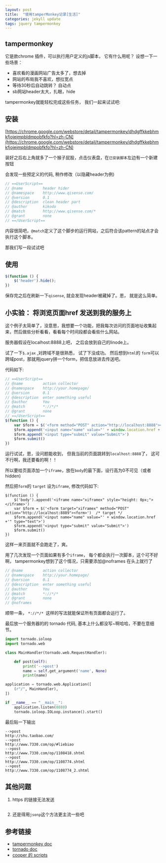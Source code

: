 ```yaml
---
layout: post
title:  "使用tamperMonkey记录[生活]"
categories: jekyll update
tags: jquery tampermonkey
---
```


## tampermonkey 

它是款chrome 插件，可以执行用户定义的js脚本， 它有什么用呢？ 设想一下一些场景：

- 喜欢看的漫画网站广告太多了，想去掉
- 网站的布局我不喜欢，想拉宽点
- 等待30秒后自动跳转？ 自动点
- sb网站header太大，扎眼，hide

tampermonkey就能轻松完成这些任务， 我们一起来试试吧:

## 安装

[https://chrome.google.com/webstore/detail/tampermonkey/dhdgffkkebhmkfjojejmpbldmpobfkfo?hl=zh-CN](https://chrome.google.com/webstore/detail/tampermonkey/dhdgffkkebhmkfjojejmpbldmpobfkfo?hl=zh-CN)

装好之后右上角就多了一个猴子屁股，点击仪表盘，在`已安装脚本`左边有一个新建按钮

会发现一些预定义的代码, 稍作修改（以隐藏header为例)

```javascript
// ==UserScript==
// @name         header hider
// @namespace    http://www.qisense.com/
// @version      0.1
// @description  clean header part
// @author       kikodo
// @match        http://www.qisense.com/*
// @grant        none
// ==/UserScript==
```

内容很简吧，`@match`定义了这个脚步的运行网站，之后符合该pattern的站点才会执行这个脚本。

那我们写一段试试吧

## 使用

```javascript
$(function () {
	$('header').hide();
})
```

保存完之后在刷新一下`qisense`, 就会发现header被藏掉了。恩， 就是这么简单。

## 小实验： 将浏览页面href 发送到我的服务上

这个例子太简单了，没意思，我想要一个功能，把我每次访问的页面地址收集起来，然后做些分析看看，看看每个时间段都会看些什么网站。

服务器假设在localhost:8888上吧， 之后会放到自己的linode上。

试了一下`$.ajax` ,对跨域不是很熟悉， 试了下没成功。 然后想到`html`的 `form`可以跨域post，那就用jquery拼一个form，把信息放进去传送吧。

代码如下:

```javascript
// ==UserScript==
// @name         action collector
// @namespace    http://your.homepage/
// @version      0.1
// @description  enter something useful
// @author       You
// @match        *://*/*
// @grant        none
// ==/UserScript==
$(function () {    
    var $form = $('<form method="POST" action="http://localhost:8888"><form>')
    $form.append('<input name="name" value="' + window.location.href +'" type="text">')
    $form.append('<input type="submit" value="Submit">')
    $form.submit()
})
```

运行试试，恩，没问题能收到， 但我当前的页面跳转到`localhost:8888`了， 这可不行啊，我还要看的啊！！

所以要给页面添加一个`iframe`，放在`body`的最下面，设行高为0不可见（或者 hidden)

然后把`form`的 `target` 设为`iframe`, 修改代码如下:

```
$(function () {    
    $('body').append('<iframe name="xiframex" style="height: 0px;"></iframe>')
    var $form = $('<form target="xiframex" method="POST" action="http://localhost:8889"><form>')  /* target */
    $form.append('<input name="name" value="' + window.location.href +'" type="text">')
    $form.append('<input type="submit" value="Submit">')
    $form.submit()
})
```

这样一来页面就不会跑走了，爽。

用了几次发现一个页面如果有多个`iframe`， 每个都会执行一次脚本，这个可不好啊， tampermonkey想到了这个情况，只需要添加@noframes 在头上就行了

```javascript
// @name         action collector
// @namespace    http://your.homepage/
// @version      0.1
// @description  enter something useful
// @author       You
// @match        *://*/*
// @grant        none
// @noframes
```

顺带一条， `*://*/* `这样的写法就能保证所有页面都会运行了。

最后放一个服务器的的 tornado 代码, 基本上什么都没写~啊哈哈，不要在意细节。

```python
import tornado.ioloop
import tornado.web

class MainHandler(tornado.web.RequestHandler):

	def post(self):
		print('-->post')
		name = self.get_argument('name', None)
		print(name)

application = tornado.web.Application([
	(r"/", MainHandler),
])

if __name__ == "__main__":
	application.listen(8888)
	tornado.ioloop.IOLoop.instance().start()
```

最后贴一下输出 

```
-->post
http://shu.taobao.com/
-->post
http://www.7330.com/op/#liebiao
-->post
http://www.7330.com/op/1108418.shtml
-->post
http://www.7330.com/op/1108774.shtml
-->post
http://www.7330.com/op/1108774_2.shtml
```

## 其他问题

1. https 的链接无法发送 

```Refused to frame 'http://localhost:8888/' because it violates the following Content Security Policy directive: "frame-src 'self' render.githubusercontent.com gist.github.com www.youtube.com player.vimeo.com checkout.paypal.com".
```

2. 还是得用`jsonp`这个方法更主流一些吧

## 参考链接

- [tampermonkey doc](http://tampermonkey.net/documentation.php#_grant)
- [tornado doc](http://www.tornadoweb.cn/documentation#_7)
- [cooper 的 scripts](https://github.com/CooperLuan/tmonkey-script)
